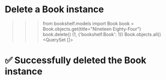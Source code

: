 # Delete a Book instance

>>> from bookshelf.models import Book
>>> book = Book.objects.get(title="Nineteen Eighty-Four")
>>> book.delete()
(1, {'bookshelf.Book': 1})
>>> Book.objects.all()
<QuerySet []>
# ✅ Successfully deleted the Book instance
